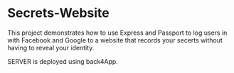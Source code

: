 # Secrets-Website

This project demonstrates how to use Express and Passport to log users in with Facebook and Google to a website that records your secerts without having to reveal your identity.


SERVER is deployed using back4App.
